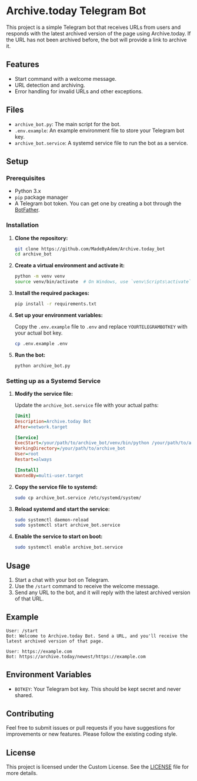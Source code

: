 # Archive.today Telegram Bot

This project is a simple Telegram bot that receives URLs from users and responds with the latest archived version of the page using Archive.today. If the URL has not been archived before, the bot will provide a link to archive it.

## Features

- Start command with a welcome message.
- URL detection and archiving.
- Error handling for invalid URLs and other exceptions.

## Files

- `archive_bot.py`: The main script for the bot.
- `.env.example`: An example environment file to store your Telegram bot key.
- `archive_bot.service`: A systemd service file to run the bot as a service.

## Setup

### Prerequisites

- Python 3.x
- `pip` package manager
- A Telegram bot token. You can get one by creating a bot through the [BotFather](https://core.telegram.org/bots#botfather).

### Installation

1. **Clone the repository:**
    ```bash
    git clone https://github.com/MadeByAdem/Archive.today_bot
    cd archive_bot
    ```

2. **Create a virtual environment and activate it:**
    ```bash
    python -m venv venv
    source venv/bin/activate  # On Windows, use `venv\Scripts\activate`
    ```

3. **Install the required packages:**
    ```bash
    pip install -r requirements.txt
    ```

4. **Set up your environment variables:**

    Copy the `.env.example` file to `.env` and replace `YOURTELEGRAMBOTKEY` with your actual bot key.
    ```bash
    cp .env.example .env
    ```

5. **Run the bot:**
    ```bash
    python archive_bot.py
    ```

### Setting up as a Systemd Service

1. **Modify the service file:**

    Update the `archive_bot.service` file with your actual paths:
    ```ini
    [Unit]
    Description=Archive.today Bot
    After=network.target

    [Service]
    ExecStart=/your/path/to/archive_bot/venv/bin/python /your/path/to/archive_bot/archive_bot.py
    WorkingDirectory=/your/path/to/archive_bot
    User=root
    Restart=always

    [Install]
    WantedBy=multi-user.target
    ```

2. **Copy the service file to systemd:**
    ```bash
    sudo cp archive_bot.service /etc/systemd/system/
    ```

3. **Reload systemd and start the service:**
    ```bash
    sudo systemctl daemon-reload
    sudo systemctl start archive_bot.service
    ```

4. **Enable the service to start on boot:**
    ```bash
    sudo systemctl enable archive_bot.service
    ```

## Usage

1. Start a chat with your bot on Telegram.
2. Use the `/start` command to receive the welcome message.
3. Send any URL to the bot, and it will reply with the latest archived version of that URL.

## Example

```text
User: /start
Bot: Welcome to Archive.today Bot. Send a URL, and you'll receive the latest archived version of that page.

User: https://example.com
Bot: https://archive.today/newest/https://example.com
```	

## Environment Variables

- `BOTKEY`: Your Telegram bot key. This should be kept secret and never shared.

## Contributing
Feel free to submit issues or pull requests if you have suggestions for improvements or new features. Please follow the existing coding style.

## License
This project is licensed under the Custom License. See the [LICENSE](LICENSE) file for more details.
